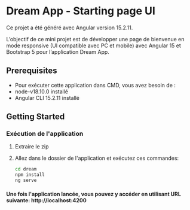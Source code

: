 # Dream App - Starting page UI

Ce projet a été généré avec Angular version 15.2.11.

L’objectif de ce mini projet est de développer une page de bienvenue en mode responsive (UI compatible avec PC et mobile) avec Angular 15 et Bootstrap 5 pour l’application Dream App.

## Prerequisites

- Pour exécuter cette application dans CMD, vous avez besoin de :
- node-v18.10.0 installé
- Angular CLI 15.2.11 installé

## Getting Started

### Exécution de l'application

1. Extraire le zip
2. Allez dans le dossier de l'application et exécutez ces commandes:

   ```bash
   cd dream
   npm install
   ng serve

#### Une fois l'application lancée, vous pouvez y accéder en utilisant URL suivante: http://localhost:4200
